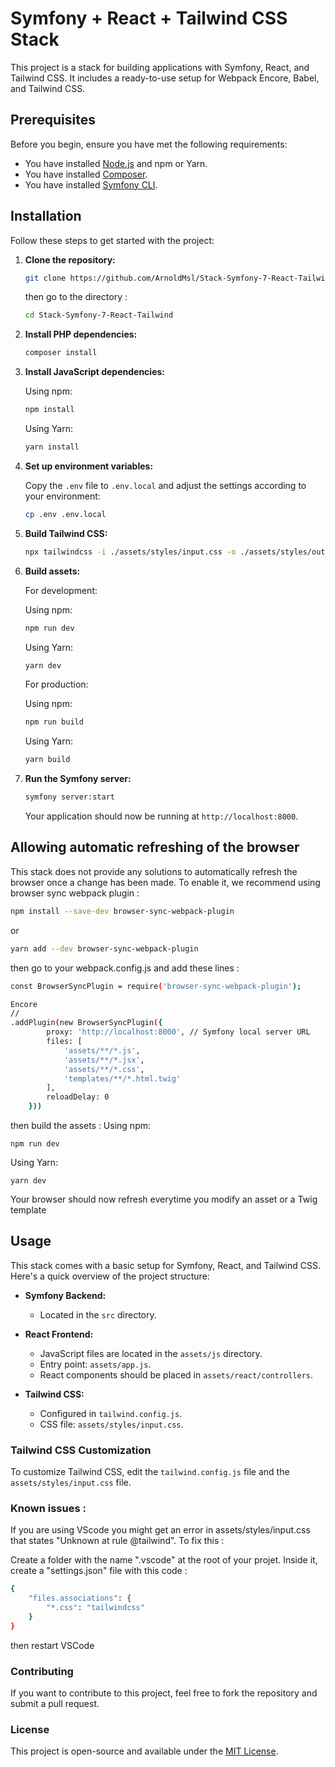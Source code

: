 # Symfony + React + Tailwind CSS Stack

This project is a stack for building applications with Symfony, React, and Tailwind CSS. It includes a ready-to-use setup for Webpack Encore, Babel, and Tailwind CSS.

## Prerequisites

Before you begin, ensure you have met the following requirements:
- You have installed [Node.js](https://nodejs.org/) and npm or Yarn.
- You have installed [Composer](https://getcomposer.org/).
- You have installed [Symfony CLI](https://symfony.com/download).

## Installation

Follow these steps to get started with the project:

1. **Clone the repository:**

    ```bash
    git clone https://github.com/ArnoldMsl/Stack-Symfony-7-React-Tailwind.git
    ```

    then go to the directory :

   ```bash
   cd Stack-Symfony-7-React-Tailwind
   ```

3. **Install PHP dependencies:**

    ```bash
    composer install
    ```

4. **Install JavaScript dependencies:**

    Using npm:
    ```bash
    npm install
    ```

    Using Yarn:
    ```bash
    yarn install
    ```

5. **Set up environment variables:**

    Copy the `.env` file to `.env.local` and adjust the settings according to your environment:

    ```bash
    cp .env .env.local
    ```
6. **Build Tailwind CSS:**

    ```bash
    npx tailwindcss -i ./assets/styles/input.css -o ./assets/styles/output.css --watch
    ```

7. **Build assets:**

    For development:

    Using npm:
    ```bash
    npm run dev
    ```

    Using Yarn:
    ```bash
    yarn dev
    ```

    For production:

    Using npm:
    ```bash
    npm run build
    ```

    Using Yarn:
    ```bash
    yarn build
    ```

8. **Run the Symfony server:**

    ```bash
    symfony server:start
    ```

    Your application should now be running at `http://localhost:8000`.

## Allowing automatic refreshing of the browser

This stack does not provide any solutions to automatically refresh the browser once a change has been made. To enable it, we recommend using browser sync webpack plugin :

```bash
npm install --save-dev browser-sync-webpack-plugin
```

or

```bash
yarn add --dev browser-sync-webpack-plugin
```

then go to your webpack.config.js and add these lines : 

```bash
const BrowserSyncPlugin = require('browser-sync-webpack-plugin');
```

```bash
Encore
//
.addPlugin(new BrowserSyncPlugin({
        proxy: 'http://localhost:8000', // Symfony local server URL
        files: [
            'assets/**/*.js',
            'assets/**/*.jsx',
            'assets/**/*.css',
            'templates/**/*.html.twig'
        ],
        reloadDelay: 0
    }))
```

then build the assets : 
 Using npm:
 
    npm run dev

 Using Yarn:

    yarn dev
    
Your browser should now refresh everytime you modify an asset or a Twig template

## Usage

This stack comes with a basic setup for Symfony, React, and Tailwind CSS. Here's a quick overview of the project structure:

- **Symfony Backend:**
  - Located in the `src` directory.

- **React Frontend:**
  - JavaScript files are located in the `assets/js` directory.
  - Entry point: `assets/app.js`.
  - React components should be placed in `assets/react/controllers`.

- **Tailwind CSS:**
  - Configured in `tailwind.config.js`.
  - CSS file: `assets/styles/input.css`.


### Tailwind CSS Customization

To customize Tailwind CSS, edit the `tailwind.config.js` file and the `assets/styles/input.css` file.

### Known issues :

If you are using VScode you might get an error in assets/styles/input.css that states "Unknown at rule @tailwind". To fix this :

Create a folder with the name ".vscode" at the root of your projet. Inside it, create a "settings.json" file with this code :

```bash
{
    "files.associations": {
        "*.css": "tailwindcss"
    }
}
```

then restart VSCode

### Contributing

If you want to contribute to this project, feel free to fork the repository and submit a pull request.

### License

This project is open-source and available under the [MIT License](LICENSE).


